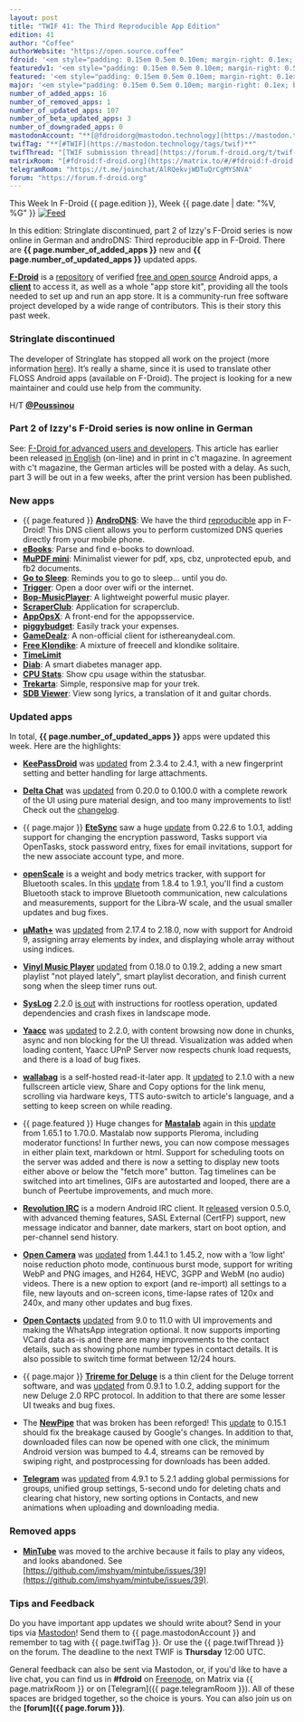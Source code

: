 ```yaml
---
layout: post
title: "TWIF 41: The Third Reproducible App Edition"
edition: 41
author: "Coffee"
authorWebsite: "https://open.source.coffee"
fdroid: '<em style="padding: 0.15em 0.5em 0.10em; margin-right: 0.1ex; border-style: solid; border-width: medium; border-radius: 1em; color: #0d47a1; font-style: normal; font-weight: bold;">F-Droid</em>'
featuredv1: '<em style="padding: 0.15em 0.5em 0.10em; margin-right: 0.5ex; box-shadow: 0.1em 0.05em 0.1em rgba(0, 0, 0, 0.3); border-radius: 1em; color: black; background: linear-gradient(orange, yellow);">Featured</em>'
featured: '<em style="padding: 0.15em 0.5em 0.10em; margin-right: 0.1ex; border-style: solid; border-width: medium; border-radius: 1em; color: orange; font-style: normal; font-weight: bold;">Featured</em>'
major: '<em style="padding: 0.15em 0.5em 0.10em; margin-right: 0.1ex; border-style: solid; border-width: medium; border-radius: 1em; color: #8ab000; font-style: normal; font-weight: bold;">Major</em>'
number_of_added_apps: 16
number_of_removed_apps: 1
number_of_updated_apps: 107
number_of_beta_updated_apps: 3
number_of_downgraded_apps: 0
mastodonAccount: "**[@fdroidorg@mastodon.technology](https://mastodon.technology/@fdroidorg)**"
twifTag: "**[#TWIF](https://mastodon.technology/tags/twif)**"
twifThread: "[TWIF submission thread](https://forum.f-droid.org/t/twif-submission-thread)"
matrixRoom: "[#fdroid:f-droid.org](https://matrix.to/#/#fdroid:f-droid.org)"
telegramRoom: "https://t.me/joinchat/AlRQekvjWDTuQrCgMYSNVA"
forum: "https://forum.f-droid.org"
---
```


This Week In F-Droid {{ page.edition }}, Week {{ page.date | date: "%V, %G" }} <a href="{{ site.baseurl }}/feed.xml"><img src="{{ site.baseurl }}/assets/Feed-icon-16x16.png" alt="Feed"></a>

In this edition: Stringlate discontinued, part 2 of Izzy's F-Droid series is now online in German and androDNS: Third reproducible app in F-Droid.
There are **{{ page.number_of_added_apps }}** new and **{{ page.number_of_updated_apps }}** updated apps.

<!--more-->

**[F-Droid](https://f-droid.org/)** is a [repository](https://f-droid.org/packages/) of verified [free and open source](https://en.wikipedia.org/wiki/Free_and_open-source_software) Android apps, a **[client](https://f-droid.org/app/org.fdroid.fdroid)** to access it, as well as a whole "app store kit", providing all the tools needed to set up and run an app store. It is a community-run free software project developed by a wide range of contributors. This is their story this past week.

### Stringlate discontinued

The developer of Stringlate has stopped all work on the project (more information [here](https://lonamiwebs.github.io/stringlate/)). It’s really a shame, since it is used to translate other FLOSS Android apps (available on F-Droid). The project is looking for a new maintainer and could use help from the community.

H/T **[@Poussinou](https://forum.f-droid.org/u/poussinou)**

### Part 2 of Izzy's F-Droid series is now online in German

See: [F-Droid for advanced users and developers](https://android.izzysoft.de/articles/named/fdroid-intro-2). This article has earlier been released [in English](https://android.izzysoft.de/articles/named/fdroid-intro-2?lang=en) (on-line) and in print in c't magazine. In agreement with c't magazine, the German articles will be posted with a delay. As such, part 3 will be out in a few weeks, after the print version has been published.

### New apps

* {{ page.featured }} **[AndroDNS](https://f-droid.org/app/androdns.android.leetdreams.ch.androdns)**: We have the third [reproducible](https://reproducible-builds.org) app in F-Droid! This DNS client allows you to perform customized DNS queries directly from your mobile phone.
* **[eBooks](https://f-droid.org/app/android.nachiketa.ebookdownloader)**: Parse and find e-books to download.
* **[MuPDF mini](https://f-droid.org/app/com.artifex.mupdf.mini.app)**: Minimalist viewer for pdf, xps, cbz, unprotected epub, and fb2 documents.
* **[Go to Sleep](https://f-droid.org/app/com.corvettecole.gotosleep)**: Reminds you to go to sleep... until you do.
* **[Trigger](https://f-droid.org/app/com.example.trigger)**: Open a door over wifi or the internet.
* **[Bop-MusicPlayer](https://f-droid.org/app/com.sahdeepsingh.Bop)**: A lightweight powerful music player.
* **[ScraperClub](https://f-droid.org/app/com.scraperclub.android)**: Application for scraperclub.
* **[AppOpsX](https://f-droid.org/app/com.zzzmode.appopsx)**: A front-end for the appopsservice.
* **[piggybudget](https://f-droid.org/app/de.php_tech.piggybudget)**: Easily track your expenses.
* **[GameDealz](https://f-droid.org/app/de.r4md4c.gamedealz)**: A non-official client for isthereanydeal.com.
* **[Free Klondike](https://f-droid.org/app/eu.veldsoft.free.klondike)**: A mixture of freecell and klondike solitaire.
* **[TimeLimit](https://f-droid.org/app/io.timelimit.android.open)**
* **[Diab](https://f-droid.org/app/it.diab)**: A smart diabetes manager app.
* **[CPU Stats](https://f-droid.org/app/jp.takke.cpustats)**: Show cpu usage within the statusbar.
* **[Trekarta](https://f-droid.org/app/mobi.maptrek)**: Simple, responsive map for your trek.
* **[SDB Viewer](https://f-droid.org/app/org.zephyrsoft.sdbviewer)**: View song lyrics, a translation of it and guitar chords.

### Updated apps

In total, **{{ page.number_of_updated_apps }}** apps were updated this week. Here are the highlights:

* **[KeePassDroid](https://f-droid.org/app/com.android.keepass)** was [updated](https://github.com/bpellin/keepassdroid/blob/HEAD/CHANGELOG) from 2.3.4 to 2.4.1, with a new fingerprint setting and better handling for large attachments.

* **[Delta Chat](https://f-droid.org/app/com.b44t.messenger)** was [updated](https://raw.githubusercontent.com/deltachat/deltachat-android/HEAD/CHANGELOG.md) from 0.20.0 to 0.100.0 with a complete rework of the UI using pure material design, and too many improvements to list! Check out the [changelog](https://raw.githubusercontent.com/deltachat/deltachat-android/HEAD/CHANGELOG.md).

* {{ page.major }} **[EteSync](https://f-droid.org/app/com.etesync.syncadapter)** saw a huge [update](https://github.com/etesync/android/blob/HEAD/ChangeLog.md) from 0.22.6 to 1.0.1, adding support for changing the encryption password, Tasks support via OpenTasks, stock password entry, fixes for email invitations, support for the new associate account type, and more.

* **[openScale](https://f-droid.org/app/com.health.openscale)** is a weight and body metrics tracker, with support for Bluetooth scales. In this [update](https://github.com/oliexdev/openScale/releases) from 1.8.4 to 1.9.1, you'll find a custom Bluetooth stack to improve Bluetooth communication, new calculations and measurements, support for the Libra-W scale, and the usual smaller updates and bug fixes.

* **[μMath+](https://f-droid.org/app/com.mkulesh.micromath.plus)** was [updated](https://github.com/mkulesh/microMathematics/releases) from 2.17.4 to 2.18.0, now with support for Android 9, assigning array elements by index, and displaying whole array without using indices.

* **[Vinyl Music Player](https://f-droid.org/app/com.poupa.vinylmusicplayer)** [updated](https://github.com/AdrienPoupa/VinylMusicPlayer/blob/HEAD/CHANGELOG.md) from 0.18.0 to 0.19.2, adding a new smart playlist "not played lately", smart playlist decoration, and finish current song when the sleep timer runs out.

* **[SysLog](https://f-droid.org/app/com.tortel.syslog)** 2.2.0 [is out](https://github.com/Tortel/SysLog/blob/HEAD/Changelog.md) with instructions for rootless operation, updated dependencies and crash fixes in landscape mode.

* **[Yaacc](https://f-droid.org/app/de.yaacc)** was [updated](https://github.com/tobexyz/yaacc-code/releases) to 2.2.0, with content browsing now done in chunks, async and non blocking for the UI thread. Visualization was added when loading content, Yaacc UPnP Server now respects chunk load requests, and there is a load of bug fixes.

* **[wallabag](https://f-droid.org/app/fr.gaulupeau.apps.InThePoche)** is a self-hosted read-it-later app. It [updated](https://github.com/wallabag/android-app/releases) to 2.1.0 with a new fullscreen article view, Share and Copy options for the link menu, scrolling via hardware keys, TTS auto-switch to article's language, and a setting to keep screen on while reading.

* {{ page.featured }} Huge changes for **[Mastalab](https://f-droid.org/app/fr.gouv.etalab.mastodon)** again in this [update](https://gitlab.com/tom79/mastalab/tags) from 1.65.1 to 1.70.0. Mastalab now supports Pleroma, including moderator functions! In further news, you can now compose messages in either plain text, markdown or html. Support for scheduling toots on the server was added and there is now a setting to display new toots either above or below the "fetch more" button. Tag timelines can be switched into art timelines, GIFs are autostarted and looped, there are a bunch of Peertube improvements, and much more.

* **[Revolution IRC](https://f-droid.org/app/io.mrarm.irc)** is a modern Android IRC client. It [released](https://github.com/MCMrARM/revolution-irc/releases) version 0.5.0, with advanced theming features, SASL External (CertFP) support, new message indicator and banner, date markers, start on boot option, and per-channel send history.

* **[Open Camera](https://f-droid.org/app/net.sourceforge.opencamera)** was [updated](http://opencamera.sourceforge.net/history.html) from 1.44.1 to 1.45.2, now with a 'low light' noise reduction photo mode, continuous burst mode, support for writing WebP and PNG images, and H264, HEVC, 3GPP and WebM (no audio) videos. There is a new option to export (and re-import) all settings to a file, new layouts and on-screen icons, time-lapse rates of 120x and 240x, and many other updates and bug fixes.

* **[Open Contacts](https://f-droid.org/app/opencontacts.open.com.opencontacts)** [updated](https://gitlab.com/sultanahamer/OpenContacts/blob/HEAD/CHANGELOG) from 9.0 to 11.0 with UI improvements and making the WhatsApp integration optional. It now supports importing VCard data as-is and there are many improvements to the contact details, such as showing phone number types in contact details. It is also possible to switch time format between 12/24 hours.

* {{ page.major }} **[Trireme for Deluge](https://f-droid.org/app/org.deluge.trireme)** is a thin client for the Deluge torrent software, and was [updated](https://github.com/teal77/trireme/releases) from 0.9.1 to 1.0.2, adding support for the new Deluge 2.0 RPC protocol. In addition to that there are some lesser UI tweaks and bug fixes.

* The **[NewPipe](https://f-droid.org/app/org.schabi.newpipe)** that was broken has been reforged! This [update](https://github.com/TeamNewPipe/NewPipe/releases) to 0.15.1 should fix the breakage caused by Google's changes. In addition to that, downloaded files can now be opened with one click, the minimum Android version was bumped to 4.4, streams can be removed by swiping right, and postprocessing for downloads has been added.

* **[Telegram](https://f-droid.org/app/org.telegram.messenger)** was [updated](https://github.com/Telegram-FOSS-Team/Telegram-FOSS/blob/HEAD/Changelog.md) from 4.9.1 to 5.2.1 adding global permissions for groups, unified group settings, 5-second undo for deleting chats and clearing chat history, new sorting options in Contacts, and new animations when uploading and downloading media.

### Removed apps

* **[MinTube](https://f-droid.org/wiki/page/com.shapps.mintubeapp)** was moved to the archive because it fails to play any videos, and looks abandoned. See [https://github.com/imshyam/mintube/issues/39](https://github.com/imshyam/mintube/issues/39).

### Tips and Feedback

Do you have important app updates we should write about? Send in your tips via [Mastodon](https://joinmastodon.org)! Send them to {{ page.mastodonAccount }} and remember to tag with {{ page.twifTag }}. Or use the {{ page.twifThread }} on the forum. The deadline to the next TWIF is **Thursday** 12:00 UTC.

General feedback can also be sent via Mastodon, or, if you'd like to have a live chat, you can find us in **#fdroid** on [Freenode](https://freenode.net), on Matrix via {{ page.matrixRoom }} or on [Telegram]({{ page.telegramRoom }}). All of these spaces are bridged together, so the choice is yours. You can also join us on the **[forum]({{ page.forum }})**.
